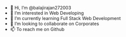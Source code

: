 - 👋 Hi, I’m @balajirajan272003
- 👀 I’m interested in Web Developing
- 🌱 I’m currently learning Full Stack Web Development
- 💞️ I’m looking to collaborate on Corporates
- 📫 To reach me on Github 

<!---
balajirajan272003/balajirajan272003 is a ✨ special ✨ repository because its `README.md` (this file) appears on your GitHub profile.
You can click the Preview link to take a look at your changes.
--->
